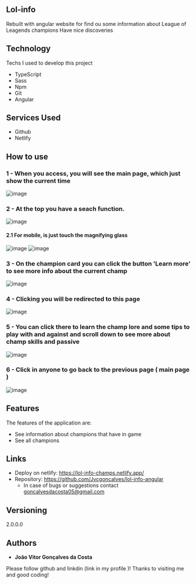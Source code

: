 ## Lol-info

Rebuilt with angular website for find ou some information about League of Leagends champions
Have nice discoveries

## Technology

Techs I used to develop this project

- TypeScript
- Sass
- Npm
- Git
- Angular

## Services Used

- Github
- Netlify

## How to use

### 1 - When you access, you will see the main page, which just show the current time

![image](https://github.com/Jvcgoncalves/lol-info-angular/assets/127047416/c6b80836-ad09-4571-93cb-cafa20c6222a)

### 2 - At the top you have a seach function.

![image](https://github.com/Jvcgoncalves/lol-info-angular/assets/127047416/b8fd7f33-9686-43da-a30b-d1ecf977c88c)

#### 2.1 For mobile, is just touch the magnifying glass
![image](https://github.com/Jvcgoncalves/Lol-champs/assets/127047416/0b1f517f-37c1-4bb7-be43-6fecc2e3047f)
![image](https://github.com/Jvcgoncalves/lol-info-angular/assets/127047416/4f9e4f6d-48bb-40b6-92f0-293de7ac1714)

### 3 - On the champion card you can click the button 'Learn more' to see more info about the current champ

![image](https://github.com/Jvcgoncalves/lol-info-angular/assets/127047416/c1dc1cd9-42bf-4f19-9964-11f7f34b6864)

### 4 - Clicking you will be redirected to this page 

![image](https://github.com/Jvcgoncalves/lol-info-angular/assets/127047416/bce10e30-4d32-43c0-b76c-4cd44c6dc698)

### 5 - You can click there to learn the champ lore and some tips to play with and against and scroll down to see more about champ skills and passive

![image](https://github.com/Jvcgoncalves/lol-info-angular/assets/127047416/13f7baf0-327e-47ef-8006-38276fb44047)

### 6 - Click in anyone to go back to the previous page ( main page )

![image](https://github.com/Jvcgoncalves/lol-info-angular/assets/127047416/0992c1ca-fcf2-46d4-a34c-0c0a2e1390c8)

## Features

The features of the application are:

- See information about champions that have in game
- See all champions

## Links

- Deploy on netlify: https://lol-info-champs.netlify.app/
- Repository: https://github.com/Jvcgoncalves/lol-info-angular
  - In case of bugs or suggestions contact goncalvesdacosta05@gmail.com

## Versioning

2.0.0.0

## Authors

- **João Vitor Gonçalves da Costa**

Please follow github and linkdin (link in my profile )!
Thanks to visiting me and good coding!
